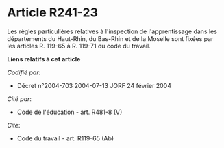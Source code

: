 # Article R241-23

Les règles particulières relatives à l'inspection de l'apprentissage dans les départements du Haut-Rhin, du Bas-Rhin et de la
Moselle sont fixées par les articles R. 119-65 à R. 119-71 du code du travail.

**Liens relatifs à cet article**

_Codifié par_:

  - Décret n°2004-703 2004-07-13 JORF 24 février 2004

_Cité par_:

  - Code de l'éducation - art. R481-8 (V)

_Cite_:

  - Code du travail - art. R119-65 (Ab)
